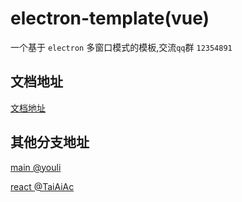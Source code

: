 # electron-template(vue)

一个基于 `electron` 多窗口模式的模板,交流`qq`群 `12354891`

## 文档地址
[文档地址](https://mlmdflr.cc/doc)

## 其他分支地址
[main @youli](https://github.com/youliso/electron-template)

[react @TaiAiAc](https://github.com/TaiAiAc/electron-react-template)
